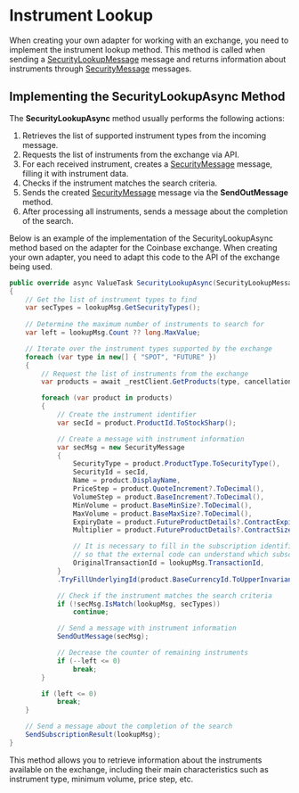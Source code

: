 # Instrument Lookup

When creating your own adapter for working with an exchange, you need to implement the instrument lookup method. This method is called when sending a [SecurityLookupMessage](xref:StockSharp.Messages.SecurityLookupMessage) message and returns information about instruments through [SecurityMessage](xref:StockSharp.Messages.SecurityMessage) messages.

## Implementing the SecurityLookupAsync Method

The **SecurityLookupAsync** method usually performs the following actions:

1. Retrieves the list of supported instrument types from the incoming message.
2. Requests the list of instruments from the exchange via API.
3. For each received instrument, creates a [SecurityMessage](xref:StockSharp.Messages.SecurityMessage) message, filling it with instrument data.
4. Checks if the instrument matches the search criteria.
5. Sends the created [SecurityMessage](xref:StockSharp.Messages.SecurityMessage) message via the **SendOutMessage** method.
6. After processing all instruments, sends a message about the completion of the search.

Below is an example of the implementation of the SecurityLookupAsync method based on the adapter for the Coinbase exchange. When creating your own adapter, you need to adapt this code to the API of the exchange being used.

```cs
public override async ValueTask SecurityLookupAsync(SecurityLookupMessage lookupMsg, CancellationToken cancellationToken)
{
	// Get the list of instrument types to find
	var secTypes = lookupMsg.GetSecurityTypes();
	
	// Determine the maximum number of instruments to search for
	var left = lookupMsg.Count ?? long.MaxValue;

	// Iterate over the instrument types supported by the exchange
	foreach (var type in new[] { "SPOT", "FUTURE" })
	{
		// Request the list of instruments from the exchange
		var products = await _restClient.GetProducts(type, cancellationToken);

		foreach (var product in products)
		{
			// Create the instrument identifier
			var secId = product.ProductId.ToStockSharp();

			// Create a message with instrument information
			var secMsg = new SecurityMessage
			{
				SecurityType = product.ProductType.ToSecurityType(),
				SecurityId = secId,
				Name = product.DisplayName,
				PriceStep = product.QuoteIncrement?.ToDecimal(),
				VolumeStep = product.BaseIncrement?.ToDecimal(),
				MinVolume = product.BaseMinSize?.ToDecimal(),
				MaxVolume = product.BaseMaxSize?.ToDecimal(),
				ExpiryDate = product.FutureProductDetails?.ContractExpiry,
				Multiplier = product.FutureProductDetails?.ContractSize?.ToDecimal(),

				// It is necessary to fill in the subscription identifier
				// so that the external code can understand which subscription the data was received for
				OriginalTransactionId = lookupMsg.TransactionId,
			}
			.TryFillUnderlyingId(product.BaseCurrencyId.ToUpperInvariant());

			// Check if the instrument matches the search criteria
			if (!secMsg.IsMatch(lookupMsg, secTypes))
				continue;

			// Send a message with instrument information
			SendOutMessage(secMsg);

			// Decrease the counter of remaining instruments
			if (--left <= 0)
				break;
		}

		if (left <= 0)
			break;
	}

	// Send a message about the completion of the search
	SendSubscriptionResult(lookupMsg);
}
```

This method allows you to retrieve information about the instruments available on the exchange, including their main characteristics such as instrument type, minimum volume, price step, etc.
